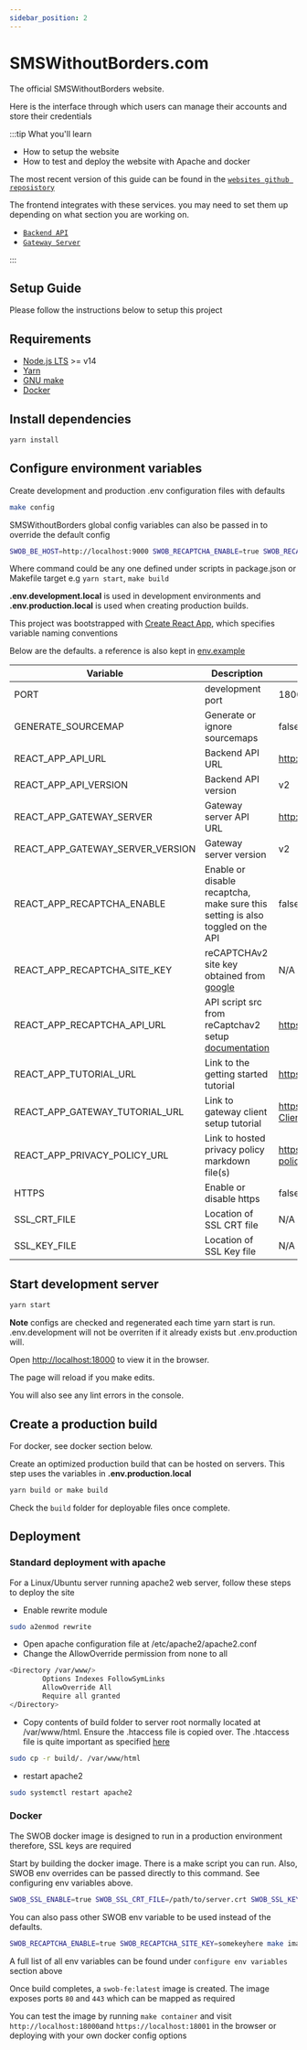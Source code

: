 ```yaml
---
sidebar_position: 2
---
```


# SMSWithoutBorders.com

The official SMSWithoutBorders website.

Here is the interface through which users can manage their accounts and store their credentials

:::tip What you'll learn

* How to setup the website
* How to test and deploy the website with Apache and docker

The most recent version of this guide can be found in the [`websites github reposistory`](https://github.com/smswithoutborders/smswithoutborders.com)

The frontend integrates with these services. you may need to set them up depending on what section you are working on.

* [`Backend API`](https://github.com/smswithoutborders/smswithoutborders.com)
* [`Gateway Server`](https://github.com/smswithoutborders/smswithoutborders.com)

:::

## Setup Guide

Please follow the instructions below to setup this project

## Requirements

* [Node.js LTS](https://nodejs.org/en/download/) >= v14
* [Yarn](https://classic.yarnpkg.com/en/docs/install)
* [GNU make](https://www.gnu.org/software/make/)
* [Docker](https://www.docker.com/)

## Install dependencies

```bash
yarn install
```

## Configure environment variables

Create development and production .env configuration files with defaults

```bash
make config
```

SMSWithoutBorders global config variables can also be passed in to override the default config

```bash
SWOB_BE_HOST=http://localhost:9000 SWOB_RECAPTCHA_ENABLE=true SWOB_RECAPTCHA_SITE_KEY=skfhk123 <command>
```

Where command could be any one defined under scripts in package.json or Makefile target e.g `yarn start`, `make build`

**.env.development.local** is used in development environments and **.env.production.local** is used when creating production builds.

This project was bootstrapped with [Create React App](https://github.com/facebook/create-react-app), which specifies variable naming conventions

Below are the defaults. a reference is also kept in [env.example](https://github.com/smswithoutborders/smswithoutborders.com/blob/main/env.example)

| Variable                         | Description                                                                                                 | Default value                                                                                           | Override                |
| -------------------------------- | ----------------------------------------------------------------------------------------------------------- | ------------------------------------------------------------------------------------------------------- | ----------------------- |
| PORT                             | development port                                                                                            | 18000                                                                                                   | PORT                    |
| GENERATE_SOURCEMAP               | Generate or ignore sourcemaps                                                                               | false                                                                                                   | N/A                     |
| REACT_APP_API_URL                | Backend API URL                                                                                             | <http://localhost:9000>                                                                                 | SWOB_BE_HOST            |
| REACT_APP_API_VERSION            | Backend API version                                                                                         | v2                                                                                                      | SWOB_BE_VERSION         |
| REACT_APP_GATEWAY_SERVER         | Gateway server API URL                                                                                      | <http://localhost:15000>                                                                                | SWOB_GS_HOST            |
| REACT_APP_GATEWAY_SERVER_VERSION | Gateway server version                                                                                      | v2                                                                                                      | SWOB_GS_VERSION         |
| REACT_APP_RECAPTCHA_ENABLE       | Enable or disable recaptcha, make sure this setting is also toggled on the API                              | false                                                                                                   | SWOB_RECAPTCHA_ENABLE   |
| REACT_APP_RECAPTCHA_SITE_KEY     | reCAPTCHAv2 site key obtained from [google](https://www.google.com/recaptcha/admin)                         | N/A                                                                                                     | SWOB_RECAPTCHA_SITE_KEY |
| REACT_APP_RECAPTCHA_API_URL      | API script src from reCaptchav2 setup [documentation](https://developers.google.com/recaptcha/docs/display) | <https://www.google.com/recaptcha/api.js>                                                               | N/A                     |
| REACT_APP_TUTORIAL_URL           | Link to the getting started tutorial                                                                        | <https://smswithoutborders.github.io/docs/tutorials/getting-started>                                    | N/A                     |
| REACT_APP_GATEWAY_TUTORIAL_URL   | Link to gateway client setup tutorial                                                                       | <https://github.com/smswithoutborders/SMSWithoutBorders-Gateway-Client/blob/alpha_stable/src/README.md> | N/A                     |
| REACT_APP_PRIVACY_POLICY_URL     | Link to hosted  privacy policy markdown file(s)                                                             | <https://raw.githubusercontent.com/smswithoutborders/smswithoutborders.com/dev/docs/privacy-policy>     | N/A                     |
| HTTPS                            | Enable or disable https                                                                                     | false                                                                                                   | SWOB_SSL_ENABLE         |
| SSL_CRT_FILE                     | Location of SSL CRT file                                                                                    | N/A                                                                                                     | SWOB_SSL_CRT_FILE       |
| SSL_KEY_FILE                     | Location of SSL Key file                                                                                    | N/A                                                                                                     | SWOB_SSL_KEY_FILE       |

## Start development server

```bash
yarn start
```

**Note** configs are checked and regenerated each time yarn start is run. .env.development will not be overriten if it already exists but .env.production will.

Open [http://localhost:18000](http://localhost:18000) to view it in the browser.

The page will reload if you make edits.

You will also see any lint errors in the console.

## Create a production build

For docker, see docker section below.

Create an optimized production build that can be hosted on servers. This step uses the variables in **.env.production.local**

```bash
yarn build or make build
```

Check the `build` folder for deployable files once complete.

## Deployment

### Standard deployment with apache

For a Linux/Ubuntu server running apache2 web server, follow these steps to deploy the site

* Enable rewrite module

```bash
sudo a2enmod rewrite
```

* Open apache configuration file at /etc/apache2/apache2.conf
* Change the AllowOverride permission from none to all

```bash
<Directory /var/www/>
        Options Indexes FollowSymLinks
        AllowOverride All
        Require all granted
</Directory>
```

* Copy contents of build folder to server root normally located at /var/www/html. Ensure the .htaccess file is copied over. The .htaccess file is quite important as specified [here](https://create-react-app.dev/docs/deployment/#static-server)

```bash
sudo cp -r build/. /var/www/html
```

* restart apache2

```bash
sudo systemctl restart apache2
```

### Docker

The SWOB docker image is designed to run in a production environment therefore, SSL keys are required

Start by building the docker image. There is a make script you can run. Also, SWOB env overrides can be passed directly to this command. See configuring env variables above.

```bash
SWOB_SSL_ENABLE=true SWOB_SSL_CRT_FILE=/path/to/server.crt SWOB_SSL_KEY_FILE=/path/to/server.key make image
```

You can also pass other SWOB env variable to be used instead of the defaults.

```bash
SWOB_RECAPTCHA_ENABLE=true SWOB_RECAPTCHA_SITE_KEY=somekeyhere make image
```

A full list of all env variables can be found under `configure env variables` section above

Once build completes, a `swob-fe:latest` image is created. The image exposes ports `80` and `443` which can be mapped as required

You can test the image by running `make container` and visit `http://localhost:18000`and `https://localhost:18001` in the browser or deploying with your own docker config options